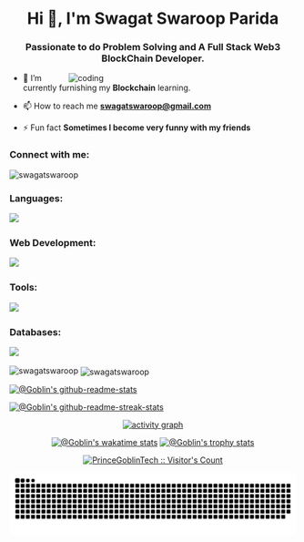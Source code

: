 <h1 align="center">Hi 👋, I'm Swagat Swaroop Parida</h1>
<h3 align="center">Passionate to do Problem Solving and A Full Stack Web3 BlockChain Developer.</h3>
<img align="right" alt="coding" width="400" src="https://www.lambdatest.com/resources/images/ezgif.com-gif-maker-16.gif">

- 🌱 I’m currently furnishing my **Blockchain** learning.

- 📫 How to reach me **swagatswaroop@gmail.com**

- ⚡ Fun fact **Sometimes I become very funny with my friends**

<h3 align="left">Connect with me:</h3>
<p align="left"> <img src="https://komarev.com/ghpvc/?username=swagatswaroop&label=Profile%20views&color=0e75b6&style=flat" alt="swagatswaroop" /></p>

<!--Languages -->
<h3 align="left">Languages:</h3>
<a href="https://skillicons.dev">
  <img src="https://skillicons.dev/icons?i=c,cpp,js,ts,py,solidity" />
</a>

<!--WebDev -->
<h3 align="left">Web Development:</h3>
<a href="https://skillicons.dev">
  <img src="https://skillicons.dev/icons?i=html,css,tailwind,nodejs,express,postman,react,redux,nginx" />
</a>

  <!-- Tools -->
<h3 align="left">Tools:</h3>
<a href="https://skillicons.dev">
  <img src="https://skillicons.dev/icons?i=git,github,linux,regex" />
</a>

<h3 align="left">Databases:</h3>
<a href="https://skillicons.dev">
  <img src="https://skillicons.dev/icons?i=redis,ipfs,mongodb,mysql" />
</a>



<p><img align="left" src="https://github-readme-stats.vercel.app/api/top-langs?username=swagatswaroop&show_icons=true&locale=en&layout=compact" alt="swagatswaroop" /></p>

<p>&nbsp;<img align="center" src="https://github-readme-stats.vercel.app/api?username=swagatswaroop&show_icons=true&locale=en" alt="swagatswaroop" /></p>
</div>

<p align="center">

<a href="https://github.com/SWAGATSWAROOP?tab=repositories"><img src="https://github-readme-stats-one-bice.vercel.app/api?username=SWAGATSWAROOP&theme=gotham&show_icons=true&count_private=true&hide_border=true&role=OWNER,ORGANIZATION_MEMBER,COLLABORATOR"  width="48%" alt="@Goblin's github-readme-stats"/></a>

<a href="https://github.com/SWAGATSWAROOP?tab=stars"><img src="https://github-readme-streak-stats.herokuapp.com?user=SWAGATSWAROOP&theme=gotham&hide_border=true&date_format=M%20j%5B%2C%20Y%5D"  width="48%" alt="@Goblin's github-readme-streak-stats"/></a>

</p>



<!-- activity graph heroku-app start -->
<p align="center">
    <a href="https://wakatime.com/@Goblin8888">
        <img src="https://github-readme-activity-graph.vercel.app/graph?username=SWAGATSWAROOP&theme=react-dark&hide_border=true&hide_title=false&area=true&custom_title=Total%20contribution%20graph%20in%20all%20repo" width="95%" alt="activity graph">
    </a>
</p>
<!-- activity graph heroku-app end -->


<p align="center">
<a href="https://wakatime.com/@Goblin8888"><img src="https://github-readme-stats.vercel.app/api/wakatime?username=SWAGATSWAROOP&theme=gotham&hide_border=true&layout=compact&hide_title=true&langs_count=14&range=all_time"  width="58%" alt="@Goblin's wakatime stats"/></a>
<a href="https://github.com/SWAGATSWAROOP?tab=achievements"><img src="https://github-profile-trophy.vercel.app/?username=SWAGATSWAROOP&theme=onestar&no-frame=true&column=3&row=2"  width="38%" alt="@Goblin's trophy stats"/></a>
</p>


<p align="center">
<a href="https://gist.github.com/PrinceGoblinTech"><img src="https://profile-counter.glitch.me/{SWAGATSWAROOP}/count.svg" alt="PrinceGoblinTech :: Visitor's Count" /></a>
</p>

<img src="https://github.com/Platane/snk/raw/output/github-contribution-grid-snake.svg" alt="e" style="max-width: 100%;">

